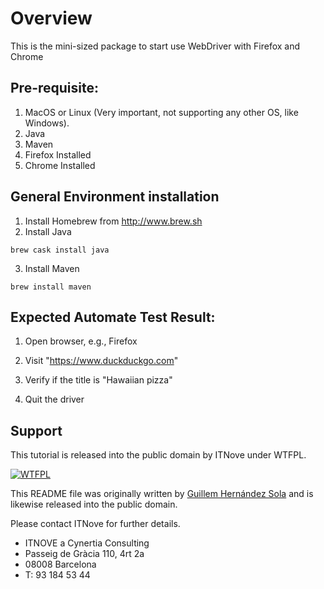 # Overview

This is the mini-sized package to start use WebDriver with Firefox and Chrome

## Pre-requisite:
1. MacOS or Linux (Very important, not supporting any other OS, like Windows).
2. Java
3. Maven
4. Firefox Installed
5. Chrome Installed

## General Environment installation
1. Install Homebrew from http://www.brew.sh
2. Install Java
```
brew cask install java
```
3. Install Maven
```
brew install maven
```

## Expected Automate Test Result:

1. Open browser, e.g., Firefox

2. Visit "https://www.duckduckgo.com"

3. Verify if the title is "Hawaiian pizza"

4. Quit the driver

## Support

This tutorial is released into the public domain by ITNove under WTFPL.

[![WTFPL](http://www.wtfpl.net/wp-content/uploads/2012/12/wtfpl-badge-1.png)](http://www.wtfpl.net/)

This README file was originally written by [Guillem Hernández Sola](https://www.linkedin.com/in/guillemhernandezsola/) and is likewise released into the public domain.

Please contact ITNove for further details.

* ITNOVE a Cynertia Consulting
* Passeig de Gràcia 110, 4rt 2a
* 08008 Barcelona
* T: 93 184 53 44